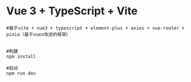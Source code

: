# Vue 3 + TypeScript + Vite


```
#基于vite + vue3 + typescript + element-plus + axios + vue-router + pinia（基于vuex改进的框架）


#构建
npm install

#启动
npm run dev
```
